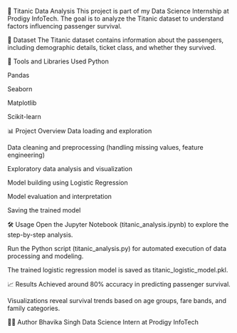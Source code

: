 🚢 Titanic Data Analysis
This project is part of my Data Science Internship at Prodigy InfoTech. The goal is to analyze the Titanic dataset to understand factors influencing passenger survival.

📂 Dataset
The Titanic dataset contains information about the passengers, including demographic details, ticket class, and whether they survived.

🧰 Tools and Libraries Used
Python

Pandas

Seaborn

Matplotlib

Scikit-learn

📊 Project Overview
Data loading and exploration

Data cleaning and preprocessing (handling missing values, feature engineering)

Exploratory data analysis and visualization

Model building using Logistic Regression

Model evaluation and interpretation

Saving the trained model

🛠️ Usage
Open the Jupyter Notebook (titanic_analysis.ipynb) to explore the step-by-step analysis.

Run the Python script (titanic_analysis.py) for automated execution of data processing and modeling.

The trained logistic regression model is saved as titanic_logistic_model.pkl.

📈 Results
Achieved around 80% accuracy in predicting passenger survival.

Visualizations reveal survival trends based on age groups, fare bands, and family categories.

👩‍💻 Author
Bhavika Singh
Data Science Intern at Prodigy InfoTech
